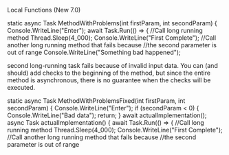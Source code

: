 Local Functions (New 7.0)

static async Task MethodWithProblems(int firstParam, int secondParam)
{
Console.WriteLine("Enter");
await Task.Run(() =>
{
//Call long running method
Thread.Sleep(4_000);
Console.WriteLine("First Complete");
//Call another long running method that fails because
//the second parameter is out of range
Console.WriteLine("Something bad happened");

second long-running task fails because of invalid input data. You can (and
should) add checks to the beginning of the method, but since the entire method is asynchronous, there is no
guarantee when the checks will be executed.

static async Task MethodWithProblemsFixed(int firstParam, int secondParam)
{
Console.WriteLine("Enter");
if (secondParam < 0)
{
Console.WriteLine("Bad data");
return;
}
await actualImplementation();
async Task actualImplementation()
{
await Task.Run(() =>
{
//Call long running method
Thread.Sleep(4_000);
Console.WriteLine("First Complete");
//Call another long running method that fails because
//the second parameter is out of range


